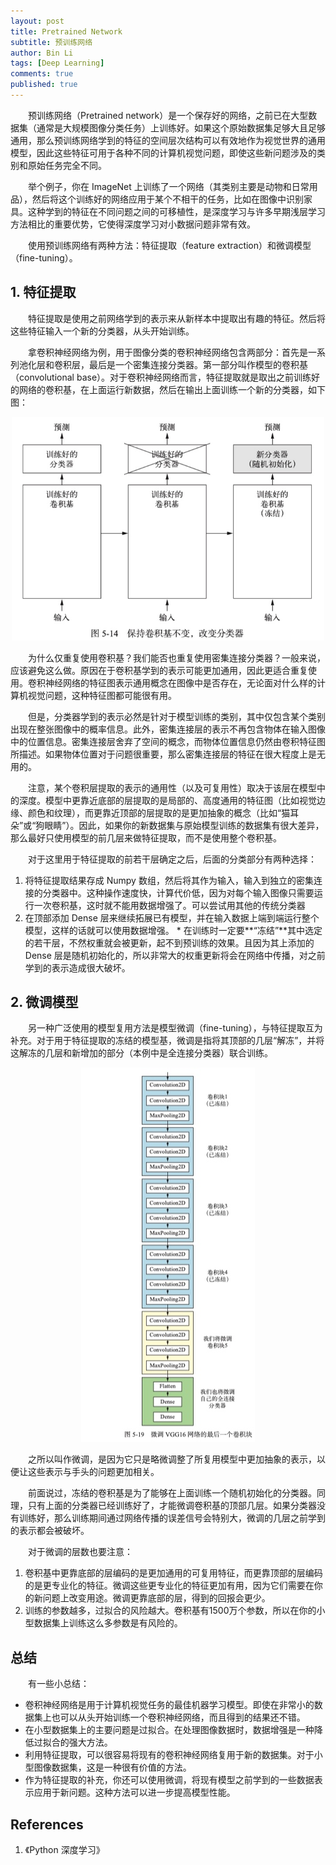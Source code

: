 ```yaml
---
layout: post
title: Pretrained Network
subtitle: 预训练网络
author: Bin Li
tags: [Deep Learning]
comments: true
published: true
---
```


　　预训练网络（Pretrained network）是一个保存好的网络，之前已在大型数据集（通常是大规模图像分类任务）上训练好。如果这个原始数据集足够大且足够通用，那么预训练网络学到的特征的空间层次结构可以有效地作为视觉世界的通用模型，因此这些特征可用于各种不同的计算机视觉问题，即使这些新问题涉及的类别和原始任务完全不同。

　　举个例子，你在 ImageNet 上训练了一个网络（其类别主要是动物和日常用品），然后将这个训练好的网络应用于某个不相干的任务，比如在图像中识别家具。这种学到的特征在不同问题之间的可移植性，是深度学习与许多早期浅层学习方法相比的重要优势，它使得深度学习对小数据问题非常有效。

　　使用预训练网络有两种方法：特征提取（feature extraction）和微调模型（fine-tuning）。

## 1. 特征提取
　　特征提取是使用之前网络学到的表示来从新样本中提取出有趣的特征。然后将这些特征输入一个新的分类器，从头开始训练。

　　拿卷积神经网络为例，用于图像分类的卷积神经网络包含两部分：首先是一系列池化层和卷积层，最后是一个密集连接分类器。第一部分叫作模型的卷积基（convolutional base）。对于卷积神经网络而言，特征提取就是取出之前训练好的网络的卷积基，在上面运行新数据，然后在输出上面训练一个新的分类器，如下图：

<p align="center">
  <img width="500" height="" src="/img/media/15821178105676.jpg">
</p>


　　为什么仅重复使用卷积基？我们能否也重复使用密集连接分类器？一般来说，应该避免这么做。原因在于卷积基学到的表示可能更加通用，因此更适合重复使用。卷积神经网络的特征图表示通用概念在图像中是否存在，无论面对什么样的计算机视觉问题，这种特征图都可能很有用。

　　但是，分类器学到的表示必然是针对于模型训练的类别，其中仅包含某个类别出现在整张图像中的概率信息。此外，密集连接层的表示不再包含物体在输入图像中的位置信息。密集连接层舍弃了空间的概念，而物体位置信息仍然由卷积特征图所描述。如果物体位置对于问题很重要，那么密集连接层的特征在很大程度上是无用的。

　　注意，某个卷积层提取的表示的通用性（以及可复用性）取决于该层在模型中的深度。模型中更靠近底部的层提取的是局部的、高度通用的特征图（比如视觉边缘、颜色和纹理），而更靠近顶部的层提取的是更加抽象的概念（比如“猫耳朵”或“狗眼睛”）。因此，如果你的新数据集与原始模型训练的数据集有很大差异，那么最好只使用模型的前几层来做特征提取，而不是使用整个卷积基。

　　对于这里用于特征提取的前若干层确定之后，后面的分类部分有两种选择：
1. 将特征提取结果存成 Numpy 数组，然后将其作为输入，输入到独立的密集连接的分类器中。这种操作速度快，计算代价低，因为对每个输入图像只需要运行一次卷积基，这时就不能用数据增强了。可以尝试用其他的传统分类器
2. 在顶部添加 Dense 层来继续拓展已有模型，并在输入数据上端到端运行整个模型，这样的话就可以使用数据增强。
        * 在训练时一定要**“冻结”**其中选定的若干层，不然权重就会被更新，起不到预训练的效果。且因为其上添加的 Dense 层是随机初始化的，所以非常大的权重更新将会在网络中传播，对之前学到的表示造成很大破坏。

## 2. 微调模型
　　另一种广泛使用的模型复用方法是模型微调（fine-tuning），与特征提取互为补充。对于用于特征提取的冻结的模型基，微调是指将其顶部的几层“解冻”，并将这解冻的几层和新增加的部分（本例中是全连接分类器）联合训练。

<p align="center">
  <img width="" height="" src="/img/media/15821194057760.jpg">
</p>


　　之所以叫作微调，是因为它只是略微调整了所复用模型中更加抽象的表示，以便让这些表示与手头的问题更加相关。

　　前面说过，冻结的卷积基是为了能够在上面训练一个随机初始化的分类器。同理，只有上面的分类器已经训练好了，才能微调卷积基的顶部几层。如果分类器没有训练好，那么训练期间通过网络传播的误差信号会特别大，微调的几层之前学到的表示都会被破坏。

　　对于微调的层数也要注意：
1. 卷积基中更靠底部的层编码的是更加通用的可复用特征，而更靠顶部的层编码的是更专业化的特征。微调这些更专业化的特征更加有用，因为它们需要在你的新问题上改变用途。微调更靠底部的层，得到的回报会更少。
2. 训练的参数越多，过拟合的风险越大。卷积基有1500万个参数，所以在你的小型数据集上训练这么多参数是有风险的。

## 总结
　　有一些小总结：
* 卷积神经网络是用于计算机视觉任务的最佳机器学习模型。即使在非常小的数据集上也可以从头开始训练一个卷积神经网络，而且得到的结果还不错。
* 在小型数据集上的主要问题是过拟合。在处理图像数据时，数据增强是一种降低过拟合的强大方法。
* 利用特征提取，可以很容易将现有的卷积神经网络复用于新的数据集。对于小型图像数据集，这是一种很有价值的方法。
* 作为特征提取的补充，你还可以使用微调，将现有模型之前学到的一些数据表示应用于新问题。这种方法可以进一步提高模型性能。

## References
1. 《Python 深度学习》